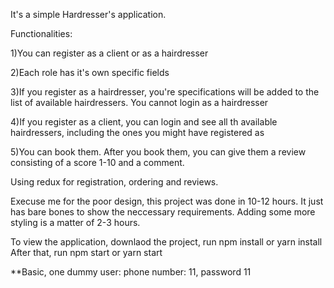 It's a simple Hardresser's application.

Functionalities:

1)You can register as a client or as a hairdresser

2)Each role has it's own specific fields

3)If you register as a hairdresser, you're specifications will be
added to the list of available hairdressers. You cannot login
as a hairdresser

4)If you register as a client, you can login and see all th
available hairdressers, including the ones you might have registered as

5)You can book them. After you book them, you can give them a review
consisting of a score 1-10 and a comment.


Using redux for registration, ordering and reviews.

Execuse me for the poor design, this project was done in 10-12 hours.
It just has bare bones to show the neccessary requirements. 
Adding some more styling is a matter of 2-3 hours.


To view the application, downlaod the project, run npm install or yarn install
After that, run npm start or yarn start


**Basic, one dummy user: phone number: 11, password 11